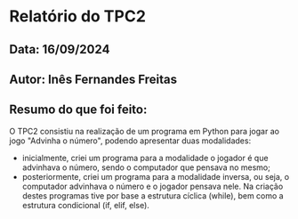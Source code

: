 # Relatório do TPC2
## Data: 16/09/2024
## Autor: Inês Fernandes Freitas

## Resumo do que foi feito:
O TPC2 consistiu na realização de um programa em Python para jogar ao jogo "Advinha o número", podendo apresentar duas modalidades:
* inicialmente, criei um programa para a modalidade o jogador é que advinhava o número, sendo o computador que pensava no mesmo;
* posteriormente, criei um programa para a modalidade inversa, ou seja, o computador advinhava o número e o jogador pensava nele.
Na criação destes programas tive por base a estrutura cíclica (while), bem como a estrutura condicional (if, elif, else).
